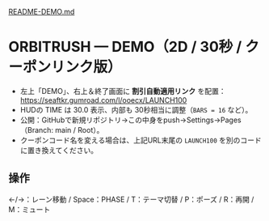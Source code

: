 [README-DEMO.md](https://github.com/user-attachments/files/21955262/README-DEMO.md)
# ORBITRUSH — DEMO（2D / 30秒 / クーポンリンク版）

- 左上「DEMO」、右上＆終了画面に **割引自動適用リンク** を配置：  
  https://seaftkr.gumroad.com/l/ooecx/LAUNCH100
- HUDの TIME は 30.0 表示、内部も 30秒相当に調整（`BARS = 16` など）。
- 公開：GitHubで新規リポジトリ→この中身をpush→Settings→Pages（Branch: main / Root）。
- クーポンコード名を変える場合は、上記URL末尾の `LAUNCH100` を別のコードに置き換えてください。

## 操作
←/→：レーン移動 / Space：PHASE / T：テーマ切替 / P：ポーズ / R：再開 / M：ミュート
